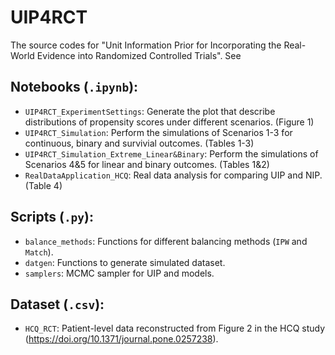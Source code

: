 # UIP4RCT

The source codes for "Unit Information Prior for Incorporating the Real-World Evidence into Randomized Controlled Trials". See 

## Notebooks (`.ipynb`):

- `UIP4RCT_ExperimentSettings`: Generate the plot that describe distributions of propensity scores under different scenarios.  (Figure 1)
- `UIP4RCT_Simulation`: Perform the simulations of Scenarios 1-3 for continuous, binary and survivial outcomes.  (Tables 1-3)
- `UIP4RCT_Simulation_Extreme_Linear&Binary`: Perform the simulations of Scenarios 4&5 for linear and binary outcomes. (Tables 1&2)
- `RealDataApplication_HCQ`: Real data analysis for comparing UIP and NIP. (Table 4)

## Scripts (`.py`):

- `balance_methods`: Functions for different balancing methods (`IPW` and `Match`). 
- `datgen`: Functions to generate simulated dataset.
- `samplers`: MCMC sampler for UIP and models.  

## Dataset (`.csv`):
- `HCQ_RCT`: Patient-level data reconstructed from Figure 2 in the HCQ study (https://doi.org/10.1371/journal.pone.0257238).
